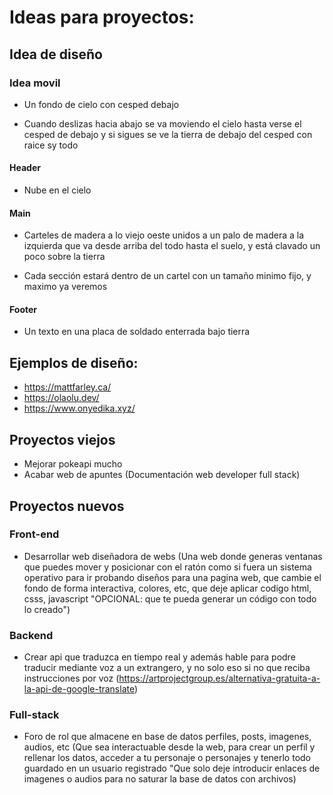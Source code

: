 # Ideas para proyectos:

## Idea de diseño

### Idea movil

-   Un fondo de cielo con cesped debajo

-   Cuando deslizas hacia abajo se va moviendo el cielo hasta verse el cesped de debajo y si sigues se ve la tierra de debajo del cesped con raice sy todo

#### Header

-   Nube en el cielo

#### Main

-   Carteles de madera a lo viejo oeste unidos a un palo de madera a la izquierda que va desde arriba del todo hasta el suelo, y está clavado un poco sobre la tierra

-   Cada sección estará dentro de un cartel con un tamaño minimo fijo, y maximo ya veremos

#### Footer

-   Un texto en una placa de soldado enterrada bajo tierra

## Ejemplos de diseño:

-   https://mattfarley.ca/
-   https://olaolu.dev/
-   https://www.onyedika.xyz/

## Proyectos viejos

-   Mejorar pokeapi mucho
-   Acabar web de apuntes (Documentación web developer full stack)

## Proyectos nuevos

### Front-end

-   Desarrollar web diseñadora de webs (Una web donde generas ventanas que puedes mover y posicionar con el ratón como si fuera un sistema operativo para ir probando diseños para una pagina web, que cambie el fondo de forma interactiva, colores, etc, que deje aplicar codigo html, csss, javascript "OPCIONAL: que te pueda generar un código con todo lo creado")

### Backend

-   Crear api que traduzca en tiempo real y además hable para podre traducir mediante voz a un extrangero, y no solo eso si no que reciba instrucciones por voz (https://artprojectgroup.es/alternativa-gratuita-a-la-api-de-google-translate)

### Full-stack

-   Foro de rol que almacene en base de datos perfiles, posts, imagenes, audios, etc (Que sea interactuable desde la web, para crear un perfil y rellenar los datos, acceder a tu personaje o personajes y tenerlo todo guardado en un usuario registrado "Que solo deje introducir enlaces de imagenes o audios para no saturar la base de datos con archivos)
